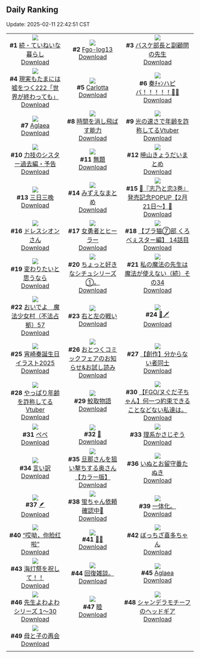 ## Daily Ranking
Update: 2025-02-11 22:42:51 CST

|      |      |      |
| :----: | :----: | :----: |
| ![](https://i.pixiv.re/c/240x480/img-master/img/2025/02/09/07/30/02/127047031_p0_master1200.jpg)<br>**#1** [続・ていねいな暮らし](https://www.pixiv.net/artworks/127047031)<br>[Download](https://i.pixiv.re/img-original/img/2025/02/09/07/30/02/127047031_p0.jpg) | ![](https://i.pixiv.re/c/240x480/img-master/img/2025/02/09/00/01/34/127038039_p0_master1200.jpg)<br>**#2** [Fgo-log13](https://www.pixiv.net/artworks/127038039)<br>[Download](https://i.pixiv.re/img-original/img/2025/02/09/00/01/34/127038039_p0.jpg) | ![](https://i.pixiv.re/c/240x480/img-master/img/2025/02/09/20/19/55/127066875_p0_master1200.jpg)<br>**#3** [バスケ部長と副顧問の先生](https://www.pixiv.net/artworks/127066875)<br>[Download](https://i.pixiv.re/img-original/img/2025/02/09/20/19/55/127066875_p0.jpg) |
| ![](https://i.pixiv.re/c/240x480/img-master/img/2025/02/09/18/09/59/127061774_p0_master1200.jpg)<br>**#4** [現実もたまには嘘をつく222「世界が終わっても」](https://www.pixiv.net/artworks/127061774)<br>[Download](https://i.pixiv.re/img-original/img/2025/02/09/18/09/59/127061774_p0.jpg) | ![](https://i.pixiv.re/c/240x480/img-master/img/2025/02/09/00/00/23/127037840_p0_master1200.jpg)<br>**#5** [Carlotta](https://www.pixiv.net/artworks/127037840)<br>[Download](https://i.pixiv.re/img-original/img/2025/02/09/00/00/23/127037840_p0.jpg) | ![](https://i.pixiv.re/c/240x480/img-master/img/2025/02/10/00/00/07/127076100_p0_master1200.jpg)<br>**#6** [奏ﾁｬﾝハピバ！！！！！🎂🎉](https://www.pixiv.net/artworks/127076100)<br>[Download](https://i.pixiv.re/img-original/img/2025/02/10/00/00/07/127076100_p0.jpg) |
| ![](https://i.pixiv.re/c/240x480/img-master/img/2025/02/09/12/29/49/127040783_p0_master1200.jpg)<br>**#7** [Aglaea](https://www.pixiv.net/artworks/127040783)<br>[Download](https://i.pixiv.re/img-original/img/2025/02/09/12/29/49/127040783_p0.png) | ![](https://i.pixiv.re/c/240x480/img-master/img/2025/02/09/00/48/47/127040112_p0_master1200.jpg)<br>**#8** [時間を消し飛ばす能力](https://www.pixiv.net/artworks/127040112)<br>[Download](https://i.pixiv.re/img-original/img/2025/02/09/00/48/47/127040112_p0.jpg) | ![](https://i.pixiv.re/c/240x480/img-master/img/2025/02/09/21/01/33/127068625_p0_master1200.jpg)<br>**#9** [光の速さで年齢を詐称してるVtuber](https://www.pixiv.net/artworks/127068625)<br>[Download](https://i.pixiv.re/img-original/img/2025/02/09/21/01/33/127068625_p0.png) |
| ![](https://i.pixiv.re/c/240x480/img-master/img/2025/02/09/18/56/55/127063750_p0_master1200.jpg)<br>**#10** [力技のシスター過去編・予告](https://www.pixiv.net/artworks/127063750)<br>[Download](https://i.pixiv.re/img-original/img/2025/02/09/18/56/55/127063750_p0.jpg) | ![](https://i.pixiv.re/c/240x480/img-master/img/2025/02/09/22/38/21/127072591_p0_master1200.jpg)<br>**#11** [無題](https://www.pixiv.net/artworks/127072591)<br>[Download](https://i.pixiv.re/img-original/img/2025/02/09/22/38/21/127072591_p0.jpg) | ![](https://i.pixiv.re/c/240x480/img-master/img/2025/02/09/00/51/17/127040210_p0_master1200.jpg)<br>**#12** [暁山きょうだいまとめ](https://www.pixiv.net/artworks/127040210)<br>[Download](https://i.pixiv.re/img-original/img/2025/02/09/00/51/17/127040210_p0.jpg) |
| ![](https://i.pixiv.re/c/240x480/img-master/img/2025/02/09/01/37/36/127041634_p0_master1200.jpg)<br>**#13** [三日三晚](https://www.pixiv.net/artworks/127041634)<br>[Download](https://i.pixiv.re/img-original/img/2025/02/09/01/37/36/127041634_p0.jpg) | ![](https://i.pixiv.re/c/240x480/img-master/img/2025/02/09/00/44/15/127039952_p0_master1200.jpg)<br>**#14** [みずえなまとめ](https://www.pixiv.net/artworks/127039952)<br>[Download](https://i.pixiv.re/img-original/img/2025/02/09/00/44/15/127039952_p0.jpg) | ![](https://i.pixiv.re/c/240x480/img-master/img/2025/02/09/00/08/24/127038502_p0_master1200.jpg)<br>**#15** [🩵『志乃と恋3巻』発売記念POPUP【2月21日～】🩷](https://www.pixiv.net/artworks/127038502)<br>[Download](https://i.pixiv.re/img-original/img/2025/02/09/00/08/24/127038502_p0.jpg) |
| ![](https://i.pixiv.re/c/240x480/img-master/img/2025/02/09/00/01/51/127038065_p0_master1200.jpg)<br>**#16** [ドレスシオンさん](https://www.pixiv.net/artworks/127038065)<br>[Download](https://i.pixiv.re/img-original/img/2025/02/09/00/01/51/127038065_p0.png) | ![](https://i.pixiv.re/c/240x480/img-master/img/2025/02/10/20/00/02/127099682_p0_master1200.jpg)<br>**#17** [女勇者とヒーラー](https://www.pixiv.net/artworks/127099682)<br>[Download](https://i.pixiv.re/img-original/img/2025/02/10/20/00/02/127099682_p0.jpg) | ![](https://i.pixiv.re/c/240x480/img-master/img/2025/02/10/19/00/54/127097832_p0_master1200.jpg)<br>**#18** [【ブラ猫⑦部 くろべぇスター編】 14話目](https://www.pixiv.net/artworks/127097832)<br>[Download](https://i.pixiv.re/img-original/img/2025/02/10/19/00/54/127097832_p0.png) |
| ![](https://i.pixiv.re/c/240x480/img-master/img/2025/02/10/00/37/02/127078037_p0_master1200.jpg)<br>**#19** [変わりたいと思うなら](https://www.pixiv.net/artworks/127078037)<br>[Download](https://i.pixiv.re/img-original/img/2025/02/10/00/37/02/127078037_p0.png) | ![](https://i.pixiv.re/c/240x480/img-master/img/2025/02/10/10/05/01/127087174_p0_master1200.jpg)<br>**#20** [ちょっと好きなシチュシリーズ①。](https://www.pixiv.net/artworks/127087174)<br>[Download](https://i.pixiv.re/img-original/img/2025/02/10/10/05/01/127087174_p0.jpg) | ![](https://i.pixiv.re/c/240x480/img-master/img/2025/02/10/00/01/13/127076367_p0_master1200.jpg)<br>**#21** [私の魔法の先生は魔法が使えない（続）その34](https://www.pixiv.net/artworks/127076367)<br>[Download](https://i.pixiv.re/img-original/img/2025/02/10/00/01/13/127076367_p0.jpg) |
| ![](https://i.pixiv.re/c/240x480/img-master/img/2025/02/09/17/00/21/127059855_p0_master1200.jpg)<br>**#22** [おいでよ　魔法少女村（不法占拠）57](https://www.pixiv.net/artworks/127059855)<br>[Download](https://i.pixiv.re/img-original/img/2025/02/09/17/00/21/127059855_p0.png) | ![](https://i.pixiv.re/c/240x480/img-master/img/2025/02/09/17/11/50/127060217_p0_master1200.jpg)<br>**#23** [右と左の戦い](https://www.pixiv.net/artworks/127060217)<br>[Download](https://i.pixiv.re/img-original/img/2025/02/09/17/11/50/127060217_p0.png) | ![](https://i.pixiv.re/c/240x480/img-master/img/2025/02/10/01/33/58/127079686_p0_master1200.jpg)<br>**#24** [🥒🗡️](https://www.pixiv.net/artworks/127079686)<br>[Download](https://i.pixiv.re/img-original/img/2025/02/10/01/33/58/127079686_p0.jpg) |
| ![](https://i.pixiv.re/c/240x480/img-master/img/2025/02/10/02/28/08/127080961_p0_master1200.jpg)<br>**#25** [宵崎奏誕生日イラスト2025](https://www.pixiv.net/artworks/127080961)<br>[Download](https://i.pixiv.re/img-original/img/2025/02/10/02/28/08/127080961_p0.jpg) | ![](https://i.pixiv.re/c/240x480/img-master/img/2025/02/09/12/19/02/127052869_p0_master1200.jpg)<br>**#26** [おとつくコミックフェアのお知らせ&お試し読み](https://www.pixiv.net/artworks/127052869)<br>[Download](https://i.pixiv.re/img-original/img/2025/02/09/12/19/02/127052869_p0.jpg) | ![](https://i.pixiv.re/c/240x480/img-master/img/2025/02/09/00/06/11/127038388_p0_master1200.jpg)<br>**#27** [【創作】分からない者同士](https://www.pixiv.net/artworks/127038388)<br>[Download](https://i.pixiv.re/img-original/img/2025/02/09/00/06/11/127038388_p0.png) |
| ![](https://i.pixiv.re/c/240x480/img-master/img/2025/02/10/21/03/13/127101992_p0_master1200.jpg)<br>**#28** [やっぱり年齢を詐称してるVtuber](https://www.pixiv.net/artworks/127101992)<br>[Download](https://i.pixiv.re/img-original/img/2025/02/10/21/03/13/127101992_p0.png) | ![](https://i.pixiv.re/c/240x480/img-master/img/2025/02/10/00/32/22/127077904_p0_master1200.jpg)<br>**#29** [鮫取物語](https://www.pixiv.net/artworks/127077904)<br>[Download](https://i.pixiv.re/img-original/img/2025/02/10/00/32/22/127077904_p0.jpg) | ![](https://i.pixiv.re/c/240x480/img-master/img/2025/02/09/15/54/27/127058035_p0_master1200.jpg)<br>**#30** [【FGO/ヌぐだ子ちゃん】何一つ約束できることなどない私達は。](https://www.pixiv.net/artworks/127058035)<br>[Download](https://i.pixiv.re/img-original/img/2025/02/09/15/54/27/127058035_p0.png) |
| ![](https://i.pixiv.re/c/240x480/img-master/img/2025/02/09/01/43/23/127041774_p0_master1200.jpg)<br>**#31** [ペペ](https://www.pixiv.net/artworks/127041774)<br>[Download](https://i.pixiv.re/img-original/img/2025/02/09/01/43/23/127041774_p0.png) | ![](https://i.pixiv.re/c/240x480/img-master/img/2025/02/09/01/12/17/127040959_p0_master1200.jpg)<br>**#32** [🔑](https://www.pixiv.net/artworks/127040959)<br>[Download](https://i.pixiv.re/img-original/img/2025/02/09/01/12/17/127040959_p0.png) | ![](https://i.pixiv.re/c/240x480/img-master/img/2025/02/10/19/12/42/127098264_p0_master1200.jpg)<br>**#33** [理系かさじぞう](https://www.pixiv.net/artworks/127098264)<br>[Download](https://i.pixiv.re/img-original/img/2025/02/10/19/12/42/127098264_p0.jpg) |
| ![](https://i.pixiv.re/c/240x480/img-master/img/2025/02/09/14/43/11/127056272_p0_master1200.jpg)<br>**#34** [言い訳](https://www.pixiv.net/artworks/127056272)<br>[Download](https://i.pixiv.re/img-original/img/2025/02/09/14/43/11/127056272_p0.jpg) | ![](https://i.pixiv.re/c/240x480/img-master/img/2025/02/09/00/00/20/127037815_p0_master1200.jpg)<br>**#35** [旦那さんを狙い撃ちする奥さん【カラー版】](https://www.pixiv.net/artworks/127037815)<br>[Download](https://i.pixiv.re/img-original/img/2025/02/09/00/00/20/127037815_p0.jpg) | ![](https://i.pixiv.re/c/240x480/img-master/img/2025/02/10/12/34/21/127089666_p0_master1200.jpg)<br>**#36** [いぬとお留守番たぬき](https://www.pixiv.net/artworks/127089666)<br>[Download](https://i.pixiv.re/img-original/img/2025/02/10/12/34/21/127089666_p0.png) |
| ![](https://i.pixiv.re/c/240x480/img-master/img/2025/02/09/23/56/35/127075921_p0_master1200.jpg)<br>**#37** [🪶](https://www.pixiv.net/artworks/127075921)<br>[Download](https://i.pixiv.re/img-original/img/2025/02/09/23/56/35/127075921_p0.jpg) | ![](https://i.pixiv.re/c/240x480/img-master/img/2025/02/09/18/22/12/127062628_p0_master1200.jpg)<br>**#38** [蛍ちゃん依頼確認中📖](https://www.pixiv.net/artworks/127062628)<br>[Download](https://i.pixiv.re/img-original/img/2025/02/09/18/22/12/127062628_p0.jpg) | ![](https://i.pixiv.re/c/240x480/img-master/img/2025/02/09/21/45/40/127070333_p0_master1200.jpg)<br>**#39** [一体化。](https://www.pixiv.net/artworks/127070333)<br>[Download](https://i.pixiv.re/img-original/img/2025/02/09/21/45/40/127070333_p0.jpg) |
| ![](https://i.pixiv.re/c/240x480/img-master/img/2025/02/09/16/42/53/127059309_p0_master1200.jpg)<br>**#40** [“哎呦，你脸红啦”](https://www.pixiv.net/artworks/127059309)<br>[Download](https://i.pixiv.re/img-original/img/2025/02/09/16/42/53/127059309_p0.jpg) | ![](https://i.pixiv.re/c/240x480/img-master/img/2025/02/09/02/15/38/127042554_p0_master1200.jpg)<br>**#41** [🎊🎊](https://www.pixiv.net/artworks/127042554)<br>[Download](https://i.pixiv.re/img-original/img/2025/02/09/02/15/38/127042554_p0.jpg) | ![](https://i.pixiv.re/c/240x480/img-master/img/2025/02/10/17/56/36/127095795_p0_master1200.jpg)<br>**#42** [ぼっちざ喜多ちゃん](https://www.pixiv.net/artworks/127095795)<br>[Download](https://i.pixiv.re/img-original/img/2025/02/10/17/56/36/127095795_p0.png) |
| ![](https://i.pixiv.re/c/240x480/img-master/img/2025/02/09/00/00/16/127037799_p0_master1200.jpg)<br>**#43** [海灯祭を祝して！！](https://www.pixiv.net/artworks/127037799)<br>[Download](https://i.pixiv.re/img-original/img/2025/02/09/00/00/16/127037799_p0.jpg) | ![](https://i.pixiv.re/c/240x480/img-master/img/2025/02/09/19/27/05/127064828_p0_master1200.jpg)<br>**#44** [回復雑談。](https://www.pixiv.net/artworks/127064828)<br>[Download](https://i.pixiv.re/img-original/img/2025/02/09/19/27/05/127064828_p0.jpg) | ![](https://i.pixiv.re/c/240x480/img-master/img/2025/02/10/00/00/40/127076258_p0_master1200.jpg)<br>**#45** [Aglaea](https://www.pixiv.net/artworks/127076258)<br>[Download](https://i.pixiv.re/img-original/img/2025/02/10/00/00/40/127076258_p0.jpg) |
| ![](https://i.pixiv.re/c/240x480/img-master/img/2025/02/09/12/41/15/127053389_p0_master1200.jpg)<br>**#46** [先生よわよわシリーズ 1～30](https://www.pixiv.net/artworks/127053389)<br>[Download](https://i.pixiv.re/img-original/img/2025/02/09/12/41/15/127053389_p0.jpg) | ![](https://i.pixiv.re/c/240x480/img-master/img/2025/02/10/18/14/47/127096476_p0_master1200.jpg)<br>**#47** [睦](https://www.pixiv.net/artworks/127096476)<br>[Download](https://i.pixiv.re/img-original/img/2025/02/10/18/14/47/127096476_p0.png) | ![](https://i.pixiv.re/c/240x480/img-master/img/2025/02/09/16/04/39/127058303_p0_master1200.jpg)<br>**#48** [シャンデラモチーフのヘッドギア](https://www.pixiv.net/artworks/127058303)<br>[Download](https://i.pixiv.re/img-original/img/2025/02/09/16/04/39/127058303_p0.jpg) |
| ![](https://i.pixiv.re/c/240x480/img-master/img/2025/02/10/06/29/15/127084126_p0_master1200.jpg)<br>**#49** [母と子の再会](https://www.pixiv.net/artworks/127084126)<br>[Download](https://i.pixiv.re/img-original/img/2025/02/10/06/29/15/127084126_p0.png) |
|      |      |
